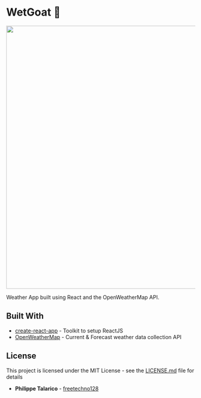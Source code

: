 # WetGoat :goat:


<img src="https://github.com/freetechno128/WetGoat/raw/master/wetgoat_preview.gif" width="700">


Weather App built using React and the OpenWeatherMap API.

## Built With

* [create-react-app](https://github.com/facebook/create-react-app) - Toolkit to setup ReactJS
* [OpenWeatherMap](https://openweathermap.org/) - Current & Forecast weather data collection API


## License

This project is licensed under the MIT License - see the [LICENSE.md](LICENSE.md) file for details

* **Philippe Talarico** - [freetechno128](https://github.com/freetechno128)


